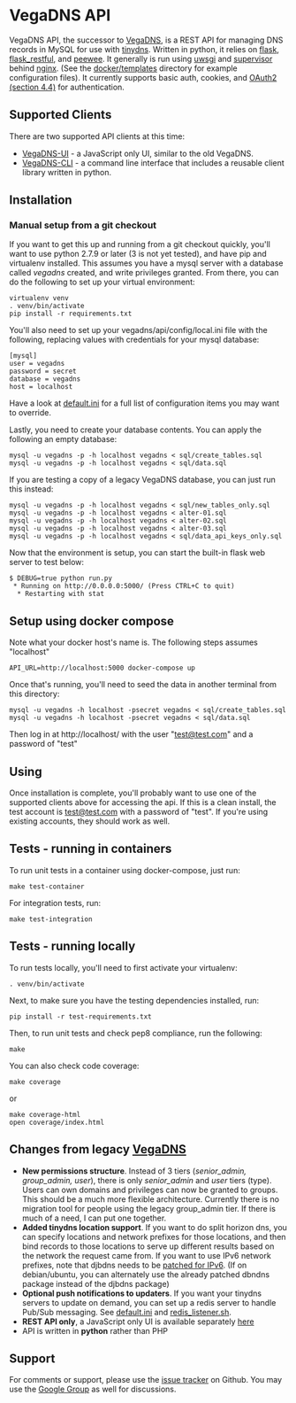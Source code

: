 # VegaDNS API

VegaDNS API, the successor to [VegaDNS](https://github.com/shupp/VegaDNS),  is a REST API for managing DNS records in MySQL for use with [tinydns](http://cr.yp.to/djbdns/blurb/overview.html).  Written in python, it relies on [flask](http://flask.pocoo.org), [flask_restful](https://flask-restful.readthedocs.org/en/0.3.4/), and [peewee](http://peewee.readthedocs.org/en/latest/).  It generally is run using [uwsgi](https://uwsgi-docs.readthedocs.org/en/latest/) and [supervisor](http://supervisord.org) behind [nginx](http://nginx.org).  (See the [docker/templates](https://github.com/shupp/VegaDNS-API/tree/master/docker/templates) directory for example configuration files).  It currently supports basic auth, cookies, and [OAuth2 (section 4.4)](https://tools.ietf.org/html/rfc6749#section-4.4) for authentication.

## Supported Clients
There are two supported API clients at this time:

* [VegaDNS-UI](https://github.com/shupp/VegaDNS-UI) - a JavaScript only UI, similar to the old VegaDNS.
* [VegaDNS-CLI](https://github.com/shupp/VegaDNS-CLI) - a command line interface that includes a reusable client library written in python.


## Installation

### Manual setup from a git checkout
If you want to get this up and running from a git checkout quickly, you'll want to use python 2.7.9 or later (3 is not yet tested), and have pip and virtualenv installed.  This assumes you have a mysql server with a database called _vegadns_ created, and write privileges granted.  From there, you can do the following to set up your virtual environment:

    virtualenv venv
    . venv/bin/activate
    pip install -r requirements.txt

You'll also need to set up your vegadns/api/config/local.ini file with the following, replacing values with credentials for your mysql database:

    [mysql]
    user = vegadns
    password = secret
    database = vegadns
    host = localhost

Have a look at [default.ini](vegadns/api/config/default.ini) for a full list of configuration items you may want to override.

Lastly, you need to create your database contents.  You can apply the following an empty database:

    mysql -u vegadns -p -h localhost vegadns < sql/create_tables.sql
    mysql -u vegadns -p -h localhost vegadns < sql/data.sql

If you are testing a copy of a legacy VegaDNS database, you can just run this instead:

    mysql -u vegadns -p -h localhost vegadns < sql/new_tables_only.sql
    mysql -u vegadns -p -h localhost vegadns < alter-01.sql
    mysql -u vegadns -p -h localhost vegadns < alter-02.sql
    mysql -u vegadns -p -h localhost vegadns < alter-03.sql
    mysql -u vegadns -p -h localhost vegadns < sql/data_api_keys_only.sql

Now that the environment is setup, you can start the built-in flask web server to test below:

    $ DEBUG=true python run.py
     * Running on http://0.0.0.0:5000/ (Press CTRL+C to quit)
      * Restarting with stat

## Setup using docker compose
Note what your docker host's name is.  The following steps assumes "localhost"

    API_URL=http://localhost:5000 docker-compose up

Once that's running, you'll need to seed the data in another terminal from this directory:

    mysql -u vegadns -h localhost -psecret vegadns < sql/create_tables.sql
    mysql -u vegadns -h localhost -psecret vegadns < sql/data.sql

Then log in at http://localhost/ with the user "test@test.com" and a password of "test"

## Using
Once installation is complete, you'll probably want to use one of the supported clients above for accessing the api.  If this is a clean install, the test account is test@test.com with a password of "test".  If you're using existing accounts, they should work as well.

## Tests - running in containers
To run unit tests in a container using docker-compose, just run:

    make test-container

For integration tests, run:

    make test-integration


## Tests - running locally
To run tests locally, you'll need to first activate your virtualenv:

    . venv/bin/activate

Next, to make sure you have the testing dependencies installed, run:

    pip install -r test-requirements.txt

Then, to run unit tests and check pep8 compliance, run the following:

    make

You can also check code coverage:

    make coverage

or

    make coverage-html
    open coverage/index.html

## Changes from legacy [VegaDNS](http://github.com/shupp/VegaDNS)

* **New permissions structure**.  Instead of 3 tiers (_senior_admin, group_admin, user_), there is only _senior_admin_ and _user_ tiers (type).  Users can own domains and privileges can now be granted to groups.  This should be a much more flexible architecture.  Currently there is no migration tool for people using the legacy group_admin tier.  If there is much of a need, I can put one together.
* **Added tinydns location support**.  If you want to do split horizon dns, you can specify locations and network prefixes for those locations, and then bind records to those locations to serve up different results based on the network the request came from.  If you want to use IPv6 network prefixes, note that djbdns needs to be [patched for IPv6](http://www.fefe.de/dns/).  (If on debian/ubuntu, you can alternately use the already patched dbndns package instead of the djbdns package)
* **Optional push notifications to updaters**.  If you want your tinydns servers to update on demand, you can set up a redis server to handle Pub/Sub messaging.  See [default.ini](vegadns/api/config/default.ini) and [redis_listener.sh](https://github.com/shupp/VegaDNS-UpdateClient/redis_listener.sh).
* **REST API only**, a JavaScript only UI is available separately [here](https://github.com/shupp/VegaDNS-UI)
* API is written in **python** rather than PHP

## Support
For comments or support, please use the [issue tracker](https://github.com/shupp/VegaDNS-API/issues) on Github.  You may use the [Google Group](https://groups.google.com/forum/#!forum/vegadns) as well for discussions.
